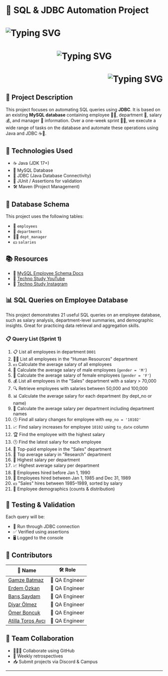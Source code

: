 # 🚀 SQL & JDBC Automation Project



<h1 align="left">
            <img src="https://readme-typing-svg.herokuapp.com?font=Courier+New&size=28&duration=3000&pause=1000&color=26A69A&center=true&vCenter=true&width=720&lines=📘+Seamless+Java+%2B+SQL+Integration;💡+Query%2C+Code%2C+Automate%2C+Test;🧑‍💻+Java+Based+Database+Workflows" alt="Typing SVG" />
</h1>
<h1 align="center">
  <img src="https://readme-typing-svg.herokuapp.com?font=Fira+Code&size=28&duration=3000&pause=1000&color=40C4FF&center=true&vCenter=true&width=750&lines=🚀+MySQL+%2B+JDBC+Automation+Project;📡+Database+Interaction+via+Java;🧪+Structured+Testing+%26+SQL+Execution" alt="Typing SVG" />
</h1>
<h1 align="right">
            <img src="https://readme-typing-svg.herokuapp.com?font=Source+Code+Pro&size=26&duration=3000&pause=1000&color=FFB300&center=true&vCenter=true&width=750&lines=🏁+Agile+Sprint+Challenge;📌+21%2B+SQL+Tasks+Automated;🧪+Validated+%26+Tested+via+JDBC;💼+Team-Based+Dev+Workflow" alt="Typing SVG" />
</h1>




## 📌 Project Description

This project focuses on automating SQL queries using **JDBC**. It is based on an existing **MySQL database** containing employee 👩‍💼, department 🏢, salary 💰, and manager 👔 information. Over a one-week sprint 🏃‍♂️, we execute a wide range of tasks on the database and automate these operations using Java and JDBC ☕🔌.


## 🔧 Technologies Used

- ☕ Java (JDK 17+)
- 💾 MySQL Database
- 🔌 JDBC (Java Database Connectivity)
- 🧪 JUnit / Assertions for validation
- 🛠 Maven (Project Management)

## 🧩 Database Schema

This project uses the following tables:
- 👥 `employees`
- 🏬 `departments`
- 👨‍💼 `dept_manager`
- 💵 `salaries`

## 📚 Resources

- 📘 [MySQL Employee Schema Docs](https://dev.mysql.com/doc/employee/en/sakila-structure.html)
- 🎥 [Techno Study YouTube](https://www.youtube.com/@Techno_Study)
- 📸 [Techno Study Instagram](https://www.instagram.com/techno.study/)

## 📊 SQL Queries on Employee Database
This project demonstrates 21 useful SQL queries on an employee database, such as salary analysis, department-level summaries, and demographic insights. Great for practicing data retrieval and aggregation skills.

### 📋 Query List (Sprint 1)

1. 📋 List all employees in department `D001`  
2. 🧑‍💼 List all employees in the "Human Resources" department  
3. 💵 Calculate the average salary of all employees  
4. 👨 Calculate the average salary of male employees (`gender = 'M'`)  
5. 👩 Calculate the average salary of female employees (`gender = 'F'`)  
6. 💰 List all employees in the "Sales" department with a salary > 70,000  
7. 🔍 Retrieve employees with salaries between 50,000 and 100,000  
8. 📊 Calculate the average salary for each department (by dept_no or name)  
9. 🏢 Calculate the average salary per department including department names  
10. 🕓 Find all salary changes for employee with `emp_no = '10102'`  
11. 📈 Find salary increases for employee `10102` using `to_date` column  
12. 🏆 Find the employee with the highest salary  
13. 🕒 Find the latest salary for each employee  
14. 🥇 Top-paid employee in the "Sales" department  
15. 🔬 Top average salary in "Research" department  
16. 💼 Highest salary per department  
17. 📈 Highest average salary per department  
18. 📅 Employees hired before Jan 1, 1990  
19. 📅 Employees hired between Jan 1, 1985 and Dec 31, 1989  
20. 💵 "Sales" hires between 1985–1989, sorted by salary  
21. 👥 Employee demographics (counts & distribution)

## 🧪 Testing & Validation

Each query will be:

- 🔌 Run through JDBC connection
- ✅ Verified using assertions
- 🖥️ Logged to the console




## 👥 Contributors

| 👤 Name                                                  | 🛠️ Role             |
|----------------------------------------------------------|---------------------|
| [Gamze Batmaz](https://github.com/GAMZE3845)             | 🧪 QA Engineer       |
| [Erdem Özkan](https://github.com/ErdemOzkann)            | 🧪 QA Engineer       |
| [Barış Saydam](https://github.com/BarisSaydam)           | 🧪 QA Engineer       |
| [Diyar Ölmez](https://github.com/diyarolmezz)            | 🧪 QA Engineer       |
| [Ömer Boncuk](https://github.com/OmerBoncuk)             | 🧪 QA Engineer       |
| [Atilla Toros Avcı](https://github.com/AtillaTorosAvci)  | 🧪 QA Engineer       |

## 🤝 Team Collaboration

- 🧑‍🤝‍🧑 Collaborate using GitHub
- 📅 Weekly retrospectives
- 📥 Submit projects via Discord & Campus

---

